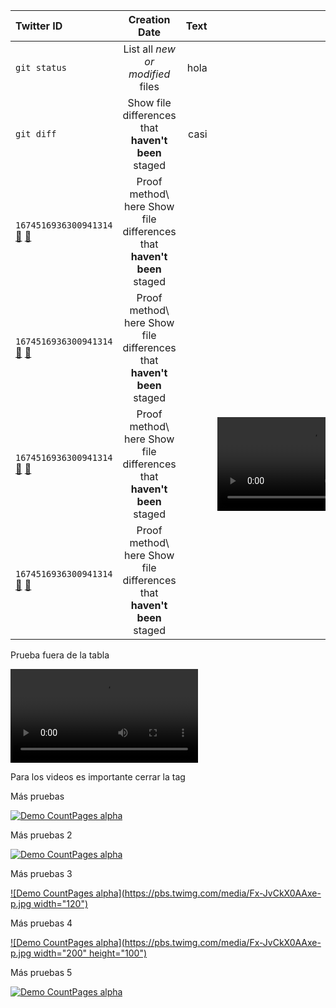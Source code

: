 | Twitter ID | Creation Date | Text | Multimedia |
| :---         |     :---:      |          ---: | ---: |
| `git status` | List all *new or modified* files | hola | |
| `git diff` | Show file differences that **haven't been** staged | casi | |
| `1674516936300941314` [🔗](https://twitter.com/filos_fantasmas/status/1674516936300941314) [🔗](https://platform.twitter.com/embed/Tweet.html?id=1674516936300941314) | Proof method\ here Show<br/> file differences that **haven't been** staged | | <img src="https://pbs.twimg.com/media/Fx-JvCkX0AAxe-p?format=jpg" width="120" height="67"> |
| `1674516936300941314` [🔗](https://twitter.com/filos_fantasmas/status/1674516936300941314) [🔗](https://platform.twitter.com/embed/Tweet.html?id=1674516936300941314) | Proof method\ here Show<br/> file differences that **haven't been** staged | | <img src="https://pbs.twimg.com/media/Fx-JvCkX0AAxe-p.jpg" width="120" height="67"> |
| `1674516936300941314` [🔗](https://twitter.com/filos_fantasmas/status/1674516936300941314) [🔗](https://platform.twitter.com/embed/Tweet.html?id=1674516936300941314) | Proof method\ here Show<br/> file differences that **haven't been** staged | | <video src="https://video.twimg.com/tweet_video/FzknxW3WAAEqDiT.mp4"></video> |
| `1674516936300941314` [🔗](https://twitter.com/filos_fantasmas/status/1674516936300941314) [🔗](https://platform.twitter.com/embed/Tweet.html?id=1674516936300941314) | Proof method\ here Show<br/> file differences that **haven't been** staged | | <video src="https://video.twimg.com/tweet_video/FzknxW3WAAEqDiT.mp4" width="120" height="67"></video> |


Prueba fuera de la tabla

<video src="https://video.twimg.com/tweet_video/FzknxW3WAAEqDiT.mp4"> 
</video>


Para los videos es importante cerrar la tag



Más pruebas

[![Demo CountPages alpha](https://share.gifyoutube.com/KzB6Gb.gif)](https://www.youtube.com/watch?v=ek1j272iAmc)



Más pruebas 2 

[![Demo CountPages alpha](https://pbs.twimg.com/media/Fx-JvCkX0AAxe-p.jpg)](https://video.twimg.com/tweet_video/FzknxW3WAAEqDiT.mp4)



Más pruebas 3

[![Demo CountPages alpha](https://pbs.twimg.com/media/Fx-JvCkX0AAxe-p.jpg width="120")](https://video.twimg.com/tweet_video/FzknxW3WAAEqDiT.mp4)



Más pruebas 4 

[![Demo CountPages alpha](https://pbs.twimg.com/media/Fx-JvCkX0AAxe-p.jpg width="200" height="100")](https://video.twimg.com/tweet_video/FzknxW3WAAEqDiT.mp4)



Más pruebas 5 

[![Demo CountPages alpha](https://pbs.twimg.com/media/Fx-JvCkX0AAxe-p.jpg)](https://video.twimg.com/tweet_video/FzknxW3WAAEqDiT.mp4)
